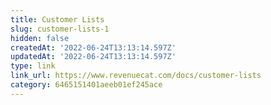 ```yaml
---
title: Customer Lists
slug: customer-lists-1
hidden: false
createdAt: '2022-06-24T13:13:14.597Z'
updatedAt: '2022-06-24T13:13:14.597Z'
type: link
link_url: https://www.revenuecat.com/docs/customer-lists
category: 6465151401aeeb01ef245ace
---
```

